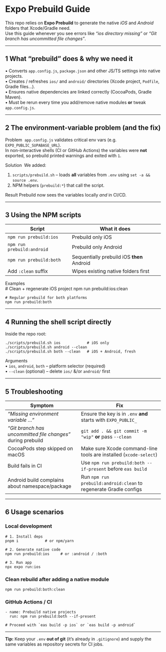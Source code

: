 # Expo Prebuild Guide

This repo relies on **Expo Prebuild** to generate the native *iOS* and *Android* folders that Xcode/Gradle need.  
Use this guide whenever you see errors like _“ios directory missing”_ or _“Git branch has uncommitted file changes”_.

---

## 1  What “prebuild” does & why we need it
• Converts `app.config.js`, `package.json` and other JS/TS settings into native projects.  
• Creates / refreshes `ios/` and `android/` directories (Xcode project, `Podfile`, Gradle files…).  
• Ensures native dependencies are linked correctly (CocoaPods, Gradle Maven).  
• Must be rerun every time you add/remove native modules **or** tweak `app.config.js`.

---

## 2  The environment-variable problem (and the fix)
Problem   `app.config.js` validates critical env vars (e.g. `EXPO_PUBLIC_SUPABASE_URL`).  
In non-interactive shells (CI or GitHub Actions) the variables were **not** exported, so prebuild printed warnings and exited with `1`.

Solution   We added:

1. `scripts/prebuild.sh` – loads **all** variables from `.env` using `set -a && source .env`.  
2. NPM helpers (`prebuild:*`) that call the script.

Result  Prebuild now sees the variables locally *and* in CI/CD.

---

## 3  Using the NPM scripts

| Script                     | What it does                               |
|----------------------------|--------------------------------------------|
| `npm run prebuild:ios`     | Prebuild only iOS                          |
| `npm run prebuild:android` | Prebuild only Android                      |
| `npm run prebuild:both`    | Sequentially prebuild iOS **then** Android |
| Add `:clean` suffix        | Wipes existing native folders first        |

Examples  
    # Clean + regenerate iOS project
    npm run prebuild:ios:clean

    # Regular prebuild for both platforms
    npm run prebuild:both

---

## 4  Running the shell script directly

Inside the repo root:

    ./scripts/prebuild.sh ios            # iOS only
    ./scripts/prebuild.sh android --clean
    ./scripts/prebuild.sh both --clean   # iOS + Android, fresh

Arguments  
• `ios`, `android`, `both` – platform selector (required)  
• `--clean` (optional)     – delete `ios/` &/or `android/` first

---

## 5  Troubleshooting

| Symptom                                                      | Fix                                                                |
|--------------------------------------------------------------|--------------------------------------------------------------------|
| _“Missing environment variable …”_                           | Ensure the key is in `.env` **and** starts with `EXPO_PUBLIC_`     |
| _“Git branch has uncommitted file changes”_ during prebuild  | `git add . && git commit -m "wip"` **or** pass `--clean`           |
| CocoaPods step skipped on macOS                              | Make sure Xcode command-line tools are installed (`xcode-select`) |
| Build fails in CI                                            | Use `npm run prebuild:both --if-present` before `eas build`        |
| Android build complains about namespace/package              | Run `npm run prebuild:android:clean` to regenerate Gradle configs  |

---

## 6  Usage scenarios

### Local development
    # 1. Install deps
    pnpm i            # or npm/yarn

    # 2. Generate native code
    npm run prebuild:ios     # or :android / :both

    # 3. Run app
    npx expo run:ios

### Clean rebuild after adding a native module
    npm run prebuild:both:clean

### GitHub Actions / CI
    - name: Prebuild native projects
      run: npm run prebuild:both --if-present

    # Proceed with `eas build -p ios` or `eas build -p android`

---

**Tip:** Keep your `.env` **out of git** (it’s already in `.gitignore`) and supply the same variables as repository secrets for CI jobs.
